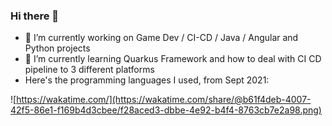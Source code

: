 ### Hi there 👋

<!--
**buninadev/buninadev** is a ✨ _special_ ✨ repository because its `README.md` (this file) appears on your GitHub profile.

Here are some ideas to get you started:


- 👯 I’m looking to collaborate on ...
- 🤔 I’m looking for help with ...
- 💬 Ask me about ...
- 📫 How to reach me: ...
- 😄 Pronouns: ...
- ⚡ Fun fact: ...
-->
- 🔭 I’m currently working on Game Dev / CI-CD / Java / Angular and Python projects
- 🌱 I’m currently learning Quarkus Framework and how to deal with CI CD pipeline to 3 different platforms
- Here's the programming languages I used, from Sept 2021:
    
![https://wakatime.com/](https://wakatime.com/share/@b61f4deb-4007-42f5-86e1-f169b4d3cbee/f28aced3-dbbe-4e92-b4f4-8763cb7e2a98.png)

